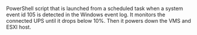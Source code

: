 PowerShell script that is launched from a scheduled task when a system event id 105 is detected in the Windows event log. It monitors the connected UPS until it drops below 10%. Then it powers down the VMS and ESXI host. 
